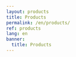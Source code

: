 ```yaml
---
layout: products
title: Products
permalink: /en/products/
ref: products
lang: en
banner:
  title: Products
---
```

